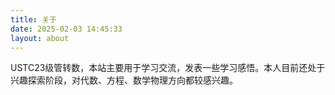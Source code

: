 ```yaml
---
title: 关于
date: 2025-02-03 14:45:33
layout: about
---
```

USTC23级管转数，本站主要用于学习交流，发表一些学习感悟。本人目前还处于兴趣探索阶段，对代数、方程、数学物理方向都较感兴趣。